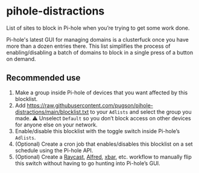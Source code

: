 # pihole-distractions
List of sites to block in Pi-hole when you’re trying to get some work done.

Pi-hole's latest GUI for managing domains is a clusterfuck once you have more than a dozen entries there. This list simplifies the process of enabling/disabling a batch of domains to block in a single press of a button on demand.

## Recommended use
1. Make a group inside Pi-hole of devices that you want affected by this blocklist.
2. Add https://raw.githubusercontent.com/pugson/pihole-distractions/main/blocklist.txt to your `Adlists` and select the group you made. ⚠️ Unselect `Default` so you don’t block access on other devices for anyone else on your network.
3. Enable/disable this blocklist with the toggle switch inside Pi-hole’s `Adlists`.
4. (Optional) Create a cron job that enables/disables this blocklist on a set schedule using the Pi-hole API.
5. (Optional) Create a [Raycast](https://raycast.com), [Alfred](https://alfredapp.com), [xbar](https://github.com/matryer/xbar), etc. workflow to manually flip this switch without having to go hunting into Pi-hole’s GUI.
